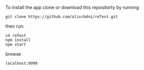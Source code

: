 To install the app clone or download this repositorty by running
```
git clone https://github.com/alisrbdni/reTest.git

```
then run:

```
cd reTest
npm install
npm start
```

browse

```
localhost:9999
```
